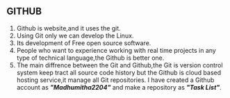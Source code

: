 ## **GITHUB**

 1. Github is website,and it uses the git.
 2. Using Git only we can develop the Linux.
 3. Its development of Free open source software.
 4. People who want to experience working with real time projects in any type of technical language,the Github is better one.
 5. The main diffrence between the Git and Github,the Git is version control system keep tract all source code history but the Github is cloud based hosting service,it manage all Git repositories. 
I have created a Github account as ***"Madhumitha2204"*** and make a repository as ***"Task List"***.
